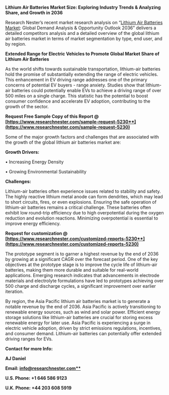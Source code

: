 ﻿**Lithium Air Batteries Market Size: Exploring Industry Trends & Analyzing Share, and Growth in 2036**

Research Nester’s recent market research analysis on “[Lithium Air Batteries Market](https://www.researchnester.com/reports/lithium-air-battery-market/5230): Global Demand Analysis & Opportunity Outlook 2036” delivers a detailed competitors analysis and a detailed overview of the global lithium air batteries market in terms of market segmentation by type, end user, and by region. 

**Extended Range for Electric Vehicles to Promote Global Market Share of Lithium Air Batteries**

As the world shifts towards sustainable transportation, lithium-air batteries hold the promise of substantially extending the range of electric vehicles. This enhancement in EV driving range addresses one of the primary concerns of potential EV buyers - range anxiety. Studies show that lithium-air batteries could potentially enable EVs to achieve a driving range of over 500 miles on a single charge. This statistic has the potential to boost consumer confidence and accelerate EV adoption, contributing to the growth of the sector.

**Request Free Sample Copy of this Report @ [https://www.researchnester.com/sample-request-5230**](https://www.researchnester.com/sample-request-5230)**

Some of the major growth factors and challenges that are associated with the growth of the global lithium air batteries market are:

**Growth Drivers:**

•	Increasing Energy Density

•	Growing Environmental Sustainability

**Challenges:**

Lithium-air batteries often experience issues related to stability and safety. The highly reactive lithium metal anode can form dendrites, which may lead to short circuits, fires, or even explosions. Ensuring the safe operation of lithium-air batteries remains a critical challenge. These batteries often exhibit low round-trip efficiency due to high overpotential during the oxygen reduction and evolution reactions. Minimizing overpotential is essential to improve energy efficiency.

**Request for customization @ [https://www.researchnester.com/customized-reports-5230**](https://www.researchnester.com/customized-reports-5230)**

The prototype segment is to garner a highest revenue by the end of 2036 by growing at a significant CAGR over the forecast period. One of the key objectives at the prototype stage is to improve the cycle life of lithium-air batteries, making them more durable and suitable for real-world applications. Emerging research indicates that advancements in electrode materials and electrolyte formulations have led to prototypes achieving over 500 charge and discharge cycles, a significant improvement over earlier iteration.

By region, the Asia Pacific lithium air batteries market is to generate <a name="_hlk140522455"></a>a notable revenue by the end of 2036. Asia Pacific is actively transitioning to renewable energy sources, such as wind and solar power. Efficient energy storage solutions like lithium-air batteries are crucial for storing excess renewable energy for later use. Asia Pacific is experiencing a surge in electric vehicle adoption, driven by strict emissions regulations, incentives, and consumer demand. Lithium-air batteries can potentially offer extended driving ranges for EVs.

**Contact for more Info:**

**AJ Daniel**

**Email: [info@researchnester.com**](mailto:info@researchnester.com)**

**U.S. Phone: +1 646 586 9123** 

**U.K. Phone: +44 203 608 5919** 
